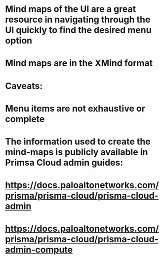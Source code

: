 
# Mind maps of the UI are a great resource in navigating through the UI quickly to find the desired menu option
# Mind maps are in the XMind format
#
# Caveats:
# Menu items are not exhaustive or complete
# The information used to create the mind-maps is publicly available in Primsa Cloud admin guides:
# https://docs.paloaltonetworks.com/prisma/prisma-cloud/prisma-cloud-admin
# https://docs.paloaltonetworks.com/prisma/prisma-cloud/prisma-cloud-admin-compute
